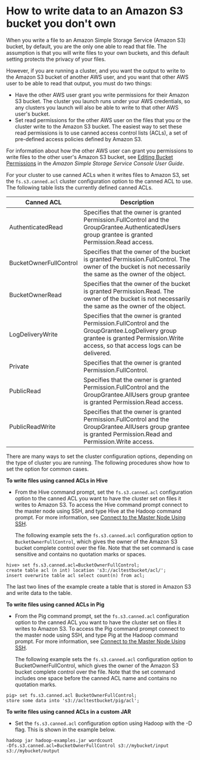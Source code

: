 # How to write data to an Amazon S3 bucket you don't own<a name="emr-s3-acls"></a>

 When you write a file to an Amazon Simple Storage Service \(Amazon S3\) bucket, by default, you are the only one able to read that file\. The assumption is that you will write files to your own buckets, and this default setting protects the privacy of your files\. 

 However, if you are running a cluster, and you want the output to write to the Amazon S3 bucket of another AWS user, and you want that other AWS user to be able to read that output, you must do two things: 
+  Have the other AWS user grant you write permissions for their Amazon S3 bucket\. The cluster you launch runs under your AWS credentials, so any clusters you launch will also be able to write to that other AWS user's bucket\. 
+  Set read permissions for the other AWS user on the files that you or the cluster write to the Amazon S3 bucket\. The easiest way to set these read permissions is to use canned access control lists \(ACLs\), a set of pre\-defined access policies defined by Amazon S3\. 

 For information about how the other AWS user can grant you permissions to write files to the other user's Amazon S3 bucket, see [Editing Bucket Permissions](https://docs.aws.amazon.com/AmazonS3/latest/user-guide//EditingBucketPermissions.html) in the *Amazon Simple Storage Service Console User Guide*\. 

 For your cluster to use canned ACLs when it writes files to Amazon S3, set the `fs.s3.canned.acl` cluster configuration option to the canned ACL to use\. The following table lists the currently defined canned ACLs\. 


| Canned ACL | Description | 
| --- | --- | 
| AuthenticatedRead | Specifies that the owner is granted Permission\.FullControl and the GroupGrantee\.AuthenticatedUsers group grantee is granted Permission\.Read access\. | 
| BucketOwnerFullControl | Specifies that the owner of the bucket is granted Permission\.FullControl\. The owner of the bucket is not necessarily the same as the owner of the object\. | 
| BucketOwnerRead | Specifies that the owner of the bucket is granted Permission\.Read\. The owner of the bucket is not necessarily the same as the owner of the object\. | 
| LogDeliveryWrite | Specifies that the owner is granted Permission\.FullControl and the GroupGrantee\.LogDelivery group grantee is granted Permission\.Write access, so that access logs can be delivered\. | 
| Private | Specifies that the owner is granted Permission\.FullControl\. | 
| PublicRead | Specifies that the owner is granted Permission\.FullControl and the GroupGrantee\.AllUsers group grantee is granted Permission\.Read access\. | 
| PublicReadWrite | Specifies that the owner is granted Permission\.FullControl and the GroupGrantee\.AllUsers group grantee is granted Permission\.Read and Permission\.Write access\. | 

 There are many ways to set the cluster configuration options, depending on the type of cluster you are running\. The following procedures show how to set the option for common cases\. 

**To write files using canned ACLs in Hive**
+  From the Hive command prompt, set the `fs.s3.canned.acl` configuration option to the canned ACL you want to have the cluster set on files it writes to Amazon S3\. To access the Hive command prompt connect to the master node using SSH, and type Hive at the Hadoop command prompt\. For more information, see [Connect to the Master Node Using SSH](emr-connect-master-node-ssh.md)\. 

   The following example sets the `fs.s3.canned.acl` configuration option to `BucketOwnerFullControl`, which gives the owner of the Amazon S3 bucket complete control over the file\. Note that the set command is case sensitive and contains no quotation marks or spaces\. 

  ```
  hive> set fs.s3.canned.acl=BucketOwnerFullControl;   
  create table acl (n int) location 's3://acltestbucket/acl/'; 
  insert overwrite table acl select count(n) from acl;
  ```

   The last two lines of the example create a table that is stored in Amazon S3 and write data to the table\. 

**To write files using canned ACLs in Pig**
+  From the Pig command prompt, set the `fs.s3.canned.acl` configuration option to the canned ACL you want to have the cluster set on files it writes to Amazon S3\. To access the Pig command prompt connect to the master node using SSH, and type Pig at the Hadoop command prompt\. For more information, see [Connect to the Master Node Using SSH](emr-connect-master-node-ssh.md)\. 

   The following example sets the `fs.s3.canned.acl` configuration option to BucketOwnerFullControl, which gives the owner of the Amazon S3 bucket complete control over the file\. Note that the set command includes one space before the canned ACL name and contains no quotation marks\. 

  ```
  pig> set fs.s3.canned.acl BucketOwnerFullControl; 
  store some data into 's3://acltestbucket/pig/acl';
  ```

**To write files using canned ACLs in a custom JAR**
+  Set the `fs.s3.canned.acl` configuration option using Hadoop with the \-D flag\. This is shown in the example below\. 

  ```
  hadoop jar hadoop-examples.jar wordcount 
  -Dfs.s3.canned.acl=BucketOwnerFullControl s3://mybucket/input s3://mybucket/output
  ```